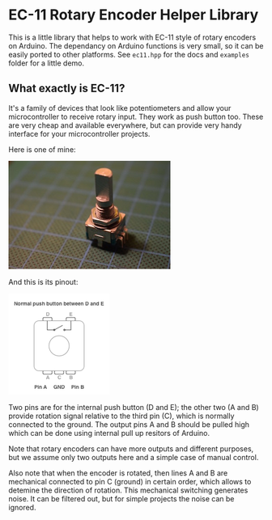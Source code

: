 # EC-11 Rotary Encoder Helper Library

This is a little library that helps to work with EC-11 style of rotary encoders on Arduino. The dependancy on Arduino functions is very small, so it can be easily ported to other platforms. See `ec11.hpp` for the docs and `examples` folder for a little demo.

## What exactly is EC-11?

It's a family of devices that look like potentiometers and allow your microcontroller to receive rotary input. They work as push button too. These are very cheap and available everywhere, but can provide very handy interface for your microcontroller projects.

Here is one of mine:

![EC-11 Species Photo](./EC11-Photo.jpg)

And this is its pinout:

![EC-11 Pinout Diagram](./EC11-Pinout.png)

Two pins are for the internal push button (D and E); the other two (A and B) provide rotation signal relative to the third pin (C), which is normally connected to the ground. The output pins A and B should be pulled high which can be done using internal pull up resitors of Arduino.

Note that rotary encoders can have more outputs and different purposes, but we assume only two outputs here and a simple case of manual control. 

Also note that when the encoder is rotated, then lines A and B are mechanical connected to pin C (ground) in certain order, which allows to detemine the direction of rotation. This mechanical switching generates noise. It can be filtered out, but for simple projects the noise can be ignored.
